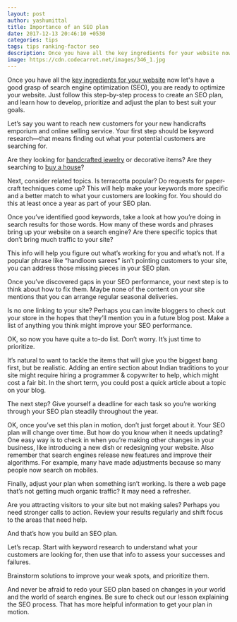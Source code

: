 ```yaml
---
layout: post
author: yashumittal
title: Importance of an SEO plan
date: 2017-12-13 20:46:10 +0530
categories: tips
tags: tips ranking-factor seo
description: Once you have all the key ingredients for your website now let's have a good grasp of search engine optimization (SEO), you are ready to optimize your website.
image: https://cdn.codecarrot.net/images/346_1.jpg
---
```


Once you have all the [key ingredients for your website](/what-are-the-key-website-ingredients) now let's have a good grasp of search engine optimization (SEO), you are ready to optimize your website. Just follow this step-by-step process to create an SEO plan, and learn how to develop, prioritize and adjust the plan to best suit your goals.

Let’s say you want to reach new customers for your new handicrafts emporium and online selling service.
Your first step should be keyword research—that means finding out what your potential customers are searching for.

Are they looking for [handcrafted jewelry](/do-you-need-your-own-website-to-sell-jewelry-online) or decorative items? Are they searching to [buy a house](/sell-more-properties-with-these-real-estate-website-design-tips)?

Next, consider related topics. Is terracotta popular? Do requests for paper-craft techniques come up?
This will help make your keywords more specific and a better match to what your customers are looking for. You should do this at least once a year as part of your SEO plan.

Once you’ve identified good keywords, take a look at how you’re doing in search results for those words.
How many of these words and phrases bring up your website on a search engine? Are there specific topics that don’t bring much traffic to your site?

This info will help you figure out what’s working for you and what’s not. If a popular phrase like “handloom sarees” isn’t pointing customers to your site, you can address those missing pieces in your SEO plan.

Once you’ve discovered gaps in your SEO performance, your next step is to think about how to fix them. Maybe none of the content on your site mentions that you can arrange regular seasonal deliveries.

Is no one linking to your site? Perhaps you can invite bloggers to check out your store in the hopes that they’ll mention you in a future blog post. Make a list of anything you think might improve your SEO performance.

OK, so now you have quite a to-do list. Don’t worry. It’s just time to prioritize.

It’s natural to want to tackle the items that will give you the biggest bang first, but be realistic. Adding an entire section about Indian traditions to your site might require hiring a programmer & copywriter to help, which might cost a fair bit. In the short term, you could post a quick article about a topic on your blog.

The next step? Give yourself a deadline for each task so you’re working through your SEO plan steadily throughout the year.

OK, once you’ve set this plan in motion, don’t just forget about it.
Your SEO plan will change over time. But how do you know when it needs updating? One easy way is to check in when you’re making other changes in your business, like introducing a new dish or redesigning your website.
Also remember that search engines release new features and improve their algorithms. For example, many have made adjustments because so many people now search on mobiles.

Finally, adjust your plan when something isn’t working. Is there a web page that’s not getting much organic traffic? It may need a refresher.

Are you attracting visitors to your site but not making sales? Perhaps you need stronger calls to action.
Review your results regularly and shift focus to the areas that need help.

And that’s how you build an SEO plan.

Let’s recap. Start with keyword research to understand what your customers are looking for, then use that info to assess your successes and failures.

Brainstorm solutions to improve your weak spots, and prioritize them.

And never be afraid to redo your SEO plan based on changes in your world and the world of search engines.
Be sure to check out our lesson explaining the SEO process. That has more helpful information to get your plan in motion.
